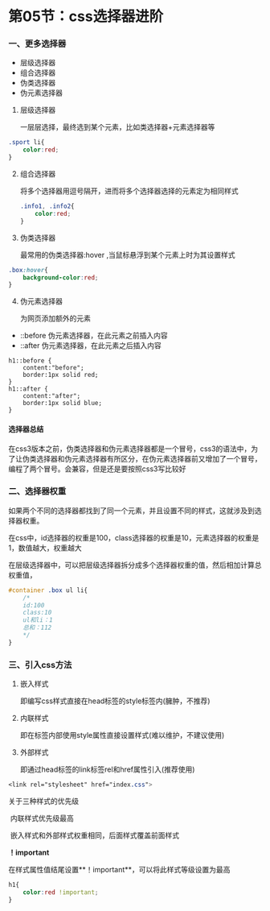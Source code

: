 # 第05节：css选择器进阶

### 一、更多选择器

* 层级选择器
* 组合选择器
* 伪类选择器
* 伪元素选择器

1. 层级选择器

   一层层选择，最终选到某个元素，比如类选择器+元素选择器等

```css
.sport li{
    color:red;
}
```

2. 组合选择器

   将多个选择器用逗号隔开，进而将多个选择器选择的元素定为相同样式

   ```css
   .info1, .info2{
       color:red;
   }
   ```

   

3. 伪类选择器

   最常用的伪类选择器:hover ,当鼠标悬浮到某个元素上时为其设置样式

```css
.box:hover{
    background-color:red;
}
```

4. 伪元素选择器

   为网页添加额外的元素

* ::before 伪元素选择器，在此元素之前插入内容
* ::after 伪元素选择器，在此元素之后插入内容

```csss
h1::before {
	content:"before";
	border:1px solid red;
}
h1::after {
	content:"after";
	border:1px solid blue;
}
```

#### 选择器总结

在css3版本之前，伪类选择器和伪元素选择器都是一个冒号，css3的语法中，为了让伪类选择器和伪元素选择器有所区分，在伪元素选择器前又增加了一个冒号，编程了两个冒号。会兼容，但是还是要按照css3写比较好

### 二、选择器权重

如果两个不同的选择器都找到了同一个元素，并且设置不同的样式，这就涉及到选择器权重。

在css中，id选择器的权重是100，class选择器的权重是10，元素选择器的权重是1，数值越大，权重越大

在层级选择器中，可以把层级选择器拆分成多个选择器权重的值，然后相加计算总权重值，

```css
#container .box ul li{
    /* 
    id:100
    class:10
    ul和li：1
    总和：112
    */
}
```

### 三、引入css方法

1. 嵌入样式

   即编写css样式直接在head标签的style标签内(臃肿，不推荐)

2. 内联样式

   即在标签内部使用style属性直接设置样式(难以维护，不建议使用)

3. 外部样式

   即通过head标签的link标签rel和href属性引入(推荐使用)

```css
<link rel="stylesheet" href="index.css">
```

关于三种样式的优先级

​	内联样式优先级最高

​	嵌入样式和外部样式权重相同，后面样式覆盖前面样式

**！important**

在样式属性值结尾设置**！important**，可以将此样式等级设置为最高

```css
h1{
    color:red !important;
}
```

